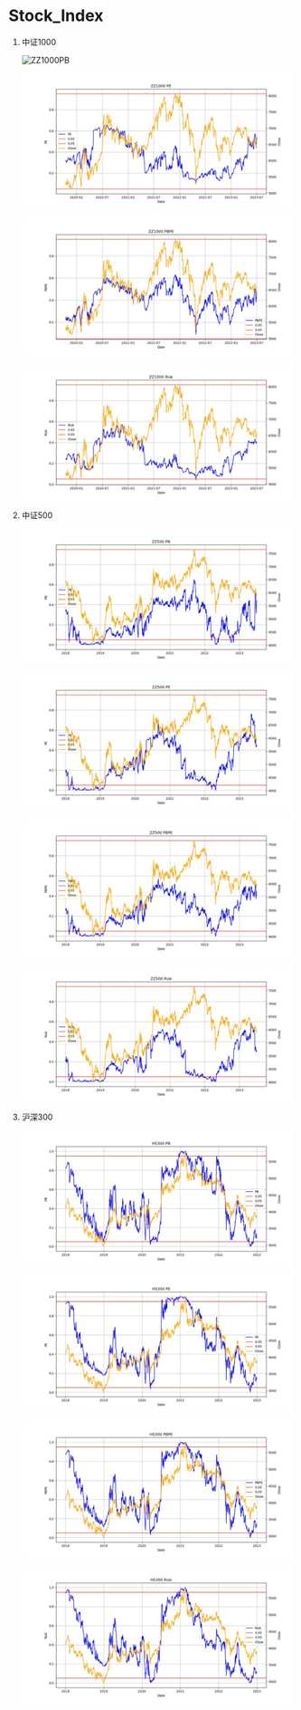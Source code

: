 # Stock_Index

1. 中证1000

   ![ZZ1000PB](./lot/ZZ1000PB.jpg)

   ![ZZ1000PE](./Plot/ZZ1000PE.jpg)

   ![ZZ1000PBPE](./Plot/ZZ1000PBPE.jpg)

   ![ZZ1000risk](./Plot/ZZ1000Risk.jpg)

2. 中证500

   ![ZZ500PB](./Plot/ZZ500PB.jpg)
   
   ![ZZ500PE](./Plot/ZZ500PE.jpg)
   
   ![ZZ500PBPE](./Plot/ZZ500PBPE.jpg)
   
   ![ZZ500risk](./Plot/ZZ500Risk.jpg)



3. 沪深300

   ![HS300PB](./Plot/HS300PB.jpg)

   ![HS300PE](./Plot/HS300PE.jpg)

   ![HS300PBPE](./Plot/HS300PBPE.jpg)

   ![HS300risk](./Plot/HS300Risk.jpg)

